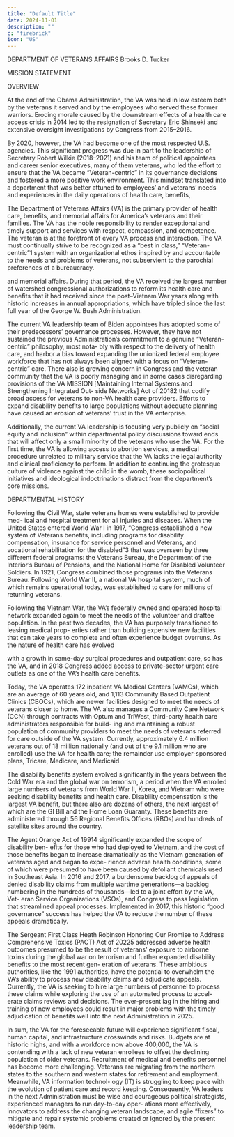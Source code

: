 ```yaml
---
title: "Default Title"
date: 2024-11-01
description: ""
c: "firebrick"
icon: "US"
---
```

DEPARTMENT OF
VETERANS AFFAIRS
Brooks D. Tucker

MISSION STATEMENT

OVERVIEW

At the end of the Obama Administration, the VA was held in low esteem both
by the veterans it served and by the employees who served these former warriors.
Eroding morale caused by the downstream effects of a health care access crisis
in 2014 led to the resignation of Secretary Eric Shinseki and extensive oversight
investigations by Congress from 2015–2016.

By 2020, however, the VA had become one of the most respected U.S. agencies.
This significant progress was due in part to the leadership of Secretary Robert Wilkie
(2018–2021) and his team of political appointees and career senior executives, many
of them veterans, who led the effort to ensure that the VA became “Veteran-centric”
in its governance decisions and fostered a more positive work environment.
This mindset translated into a department that was better attuned to employees’
and veterans’ needs and experiences in the daily operations of health care, benefits,


The Department of Veterans Affairs (VA) is the primary provider of health care,
benefits, and memorial affairs for America’s veterans and their families. The VA
has the noble responsibility to render exceptional and timely support and services
with respect, compassion, and competence. The veteran is at the forefront of every
VA process and interaction. The VA must continually strive to be recognized as a
“best in class,” “Veteran-centric”1 system with an organizational ethos inspired
by and accountable to the needs and problems of veterans, not subservient to the
parochial preferences of a bureaucracy.

and memorial affairs. During that period, the VA received the largest number of
watershed congressional authorizations to reform its health care and benefits that
it had received since the post–Vietnam War years along with historic increases in
annual appropriations, which have tripled since the last full year of the George W.
Bush Administration.

The current VA leadership team of Biden appointees has adopted some of their
predecessors’ governance processes. However, they have not sustained the previous
Administration’s commitment to a genuine “Veteran-centric” philosophy, most nota-
bly with respect to the delivery of health care, and harbor a bias toward expanding the
unionized federal employee workforce that has not always been aligned with a focus
on “Veteran-centric” care. There also is growing concern in Congress and the veteran
community that the VA is poorly managing and in some cases disregarding provisions
of the VA MISSION [Maintaining Internal Systems and Strengthening Integrated Out-
side Networks] Act of 20182 that codify broad access for veterans to non-VA health care
providers. Efforts to expand disability benefits to large populations without adequate
planning have caused an erosion of veterans’ trust in the VA enterprise.

Additionally, the current VA leadership is focusing very publicly on “social
equity and inclusion” within departmental policy discussions toward ends that
will affect only a small minority of the veterans who use the VA. For the first time,
the VA is allowing access to abortion services, a medical procedure unrelated to
military service that the VA lacks the legal authority and clinical proficiency to
perform. In addition to continuing the grotesque culture of violence against the
child in the womb, these sociopolitical initiatives and ideological indoctrinations
distract from the department’s core missions.

DEPARTMENTAL HISTORY

Following the Civil War, state veterans homes were established to provide med-
ical and hospital treatment for all injuries and diseases. When the United States
entered World War I in 1917, “Congress established a new system of Veterans
benefits, including programs for disability compensation, insurance for service
personnel and Veterans, and vocational rehabilitation for the disabled”3 that was
overseen by three different federal programs: the Veterans Bureau, the Department
of the Interior’s Bureau of Pensions, and the National Home for Disabled Volunteer
Soldiers. In 1921, Congress combined those programs into the Veterans Bureau.
Following World War II, a national VA hospital system, much of which remains
operational today, was established to care for millions of returning veterans.


Following the Vietnam War, the VA’s federally owned and operated hospital
network expanded again to meet the needs of the volunteer and draftee population.
In the past two decades, the VA has purposely transitioned to leasing medical prop-
erties rather than building expensive new facilities that can take years to complete
and often experience budget overruns. As the nature of health care has evolved


with a growth in same-day surgical procedures and outpatient care, so has the VA,
and in 2018 Congress added access to private-sector urgent care outlets as one of
the VA’s health care benefits.

Today, the VA operates 172 inpatient VA Medical Centers (VAMCs), which are
an average of 60 years old, and 1,113 Community Based Outpatient Clinics (CBOCs),
which are newer facilities designed to meet the needs of veterans closer to home.
The VA also manages a Community Care Network (CCN) through contracts with
Optum and TriWest, third-party health care administrators responsible for build-
ing and maintaining a robust population of community providers to meet the needs
of veterans referred for care outside of the VA system. Currently, approximately
6.4 million veterans out of 18 million nationally (and out of the 9.1 million who are
enrolled) use the VA for health care; the remainder use employer-sponsored plans,
Tricare, Medicare, and Medicaid.

The disability benefits system evolved significantly in the years between the
Cold War era and the global war on terrorism, a period when the VA enrolled large
numbers of veterans from World War II, Korea, and Vietnam who were seeking
disability benefits and health care. Disability compensation is the largest VA benefit,
but there also are dozens of others, the next largest of which are the GI Bill and
the Home Loan Guaranty. These benefits are administered through 56 Regional
Benefits Offices (RBOs) and hundreds of satellite sites around the country.

The Agent Orange Act of 19914 significantly expanded the scope of disability ben-
efits for those who had deployed to Vietnam, and the cost of those benefits began to
increase dramatically as the Vietnam generation of veterans aged and began to expe-
rience adverse health conditions, some of which were presumed to have been caused
by defoliant chemicals used in Southeast Asia. In 2016 and 2017, a burdensome
backlog of appeals of denied disability claims from multiple wartime generations—a
backlog numbering in the hundreds of thousands—led to a joint effort by the VA, Vet-
eran Service Organizations (VSOs), and Congress to pass legislation that streamlined
appeal processes. Implemented in 2017, this historic “good governance” success has
helped the VA to reduce the number of these appeals dramatically.

The Sergeant First Class Heath Robinson Honoring Our Promise to Address
Comprehensive Toxics (PACT) Act of 20225 addressed adverse health outcomes
presumed to be the result of veterans’ exposure to airborne toxins during the global
war on terrorism and further expanded disability benefits to the most recent gen-
eration of veterans. These ambitious authorities, like the 1991 authorities, have
the potential to overwhelm the VA’s ability to process new disability claims and
adjudicate appeals. Currently, the VA is seeking to hire large numbers of personnel
to process these claims while exploring the use of an automated process to accel-
erate claims reviews and decisions. The ever-present lag in the hiring and training
of new employees could result in major problems with the timely adjudication of
benefits well into the next Administration in 2025.

In sum, the VA for the foreseeable future will experience significant fiscal,
human capital, and infrastructure crosswinds and risks. Budgets are at historic
highs, and with a workforce now above 400,000, the VA is contending with a
lack of new veteran enrollees to offset the declining population of older veterans.
Recruitment of medical and benefits personnel has become more challenging.
Veterans are migrating from the northern states to the southern and western
states for retirement and employment. Meanwhile, VA information technol-
ogy (IT) is struggling to keep pace with the evolution of patient care and record
keeping. Consequently, VA leaders in the next Administration must be wise and
courageous political strategists, experienced managers to run day-to-day oper-
ations more effectively, innovators to address the changing veteran landscape,
and agile “fixers” to mitigate and repair systemic problems created or ignored
by the present leadership team.

